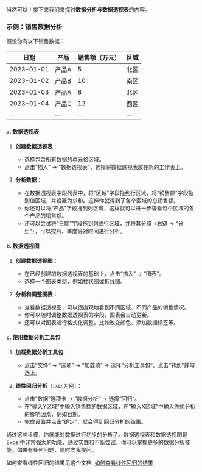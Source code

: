 当然可以！接下来我们来探讨**数据分析与数据透视表**的内容。

### 示例：销售数据分析

假设你有以下销售数据：

| 日期       | 产品   | 销售额（万元） | 区域   |
|------------|--------|---------------|--------|
| 2023-01-01 | 产品A | 5            | 北区  |
| 2023-01-02 | 产品B | 10           | 南区  |
| 2023-01-03 | 产品A | 8            | 北区  |
| 2023-01-04 | 产品C | 12           | 西区  |
| ...        | ...    | ...          | ...    |

#### a. 数据透视表

1. **创建数据透视表**：
   - 选择包含所有数据的单元格区域。
   - 点击“插入” -> “数据透视表”，选择将数据透视表放在新的工作表上。

2. **分析数据**：
   - 在数据透视表字段列表中，将“区域”字段拖到行区域，将“销售额”字段拖到值区域，并设置为求和。这样你就得到了各个区域的总销售额。
   - 你还可以将“产品”字段拖到列区域，这样就可以进一步查看每个区域的各个产品的销售额。
   - 还可以尝试将“日期”字段拖到列或行区域，并将其分组（右键 -> “分组”），可以按月、季度等对时间进行分析。

#### b. 数据透视图

1. **创建数据透视图**：
   - 在已经创建的数据透视表的基础上，点击“插入” -> “图表”。
   - 选择一个图表类型，例如柱状图或折线图。

2. **分析和调整图表**：
   - 查看数据透视图，可以很直观地看到不同区域、不同产品的销售情况。
   - 你可以随时调整数据透视表的字段，图表会自动更新。
   - 还可以对图表进行格式化调整，比如改变颜色、添加数据标签等。

#### c. 使用数据分析工具包

1. **加载数据分析工具包**：
   - 点击“文件” -> “选项” -> “加载项” -> 选择“分析工具包”，点击“转到”并勾选上。

2. **线性回归分析**（以此为例）：
   - 点击“数据”选项卡 -> “数据分析” -> 选择“回归”。
   - 在“输入Y区域”中输入销售额的数据区域，在“输入X区域”中输入你想分析的影响因素，例如日期。
   - 完成设置并点击“确定”，就会得到回归分析的结果。

通过这些步骤，你就能对数据进行初步的分析了。数据透视表和数据透视图是Excel中非常强大的功能，通过实践和不断尝试，你可以掌握更多的数据分析技能。如果有任何问题，随时向我提问。

如何查看线性回归的结果见这个文档: [如何查看线性回归的结果](如何查看线性回归的结果.md)

